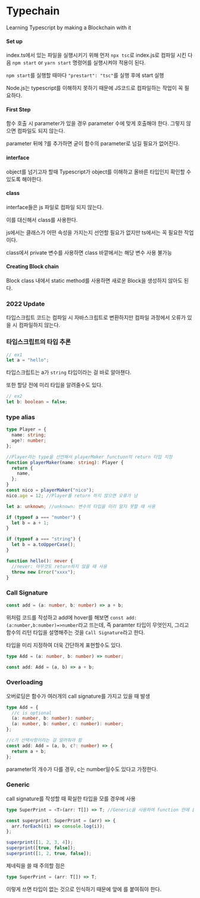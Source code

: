 # Typechain

Learning Typescript by making a Blockchain with it

#### Set up

index.ts에서 있는 파일을 실행시키기 위해 먼저 `npx tsc`로 index.js로 컴파일 시킨 다음 `npm start` or `yarn start` 명령어를 실행시켜야 적용이 된다.

`npm start`를 실행할 때마다 `"prestart": "tsc"`를 실행 후에 start 실행

Node.js는 typescript를 이해하지 못하기 때문에 JS코드로 컴파일하는 작업이 꼭 필요하다.

#### First Step

함수 호출 시 parameter가 있을 경우 parameter 수에 맞게 호출해야 한다.
그렇지 않으면 컴파일도 되지 않는다.

parameter 뒤에 ?를 추가하면 굳이 함수의 parameter로 넘길 필요가 없어진다.

#### interface

object를 넘기고자 할때 Typescript가 object를 이해하고 올바른 타입인지 확인할 수 있도록 해야한다.

#### class

interface들은 js 파일로 컴파일 되지 않는다.

이를 대신해서 class를 사용한다.

js에서는 클래스가 어떤 속성을 가지는지 선언할 필요가 없지만 ts에서는 꼭 필요한 작업이다.

class에서 private 변수를 사용하면 class 바깥에서는 해당 변수 사용 불가능

#### Creating Block chain

Block class 내에서 static method를 사용하면 새로운 Block을 생성하지 않아도 된다.

### 2022 Update

타입스크립트 코드는 컴파일 시 자바스크립트로 변환하지만 컴파일 과정에서 오류가 있을 시 컴파일하지 않는다.

### 타입스크립트의 타입 추론

```ts
// ex1
let a = "hello";
```

타입스크립트는 a가 `string` 타입이라는 걸 바로 알아챈다.

또한 할당 전에 미리 타입을 알려줄수도 있다.

```ts
// ex2
let b: boolean = false;
```

### type alias

```ts
type Player = {
  name: string;
  age?: number;
};

//Player라는 type을 선언해서 playerMaker functuon의 return 타입 지정
function playerMaker(name: string): Player {
  return {
    name,
  };
}
const nico = playerMaker("nico");
nico.age = 12; //Player를 return 하지 않으면 오류가 남
```

```ts
let a: unknown; //unknown: 변수의 타입을 미리 알지 못할 때 사용

if (typeof a === "number") {
  let b = a + 1;
}

if (typeof a === "string") {
  let b = a.toUpperCase();
}
```

```ts
function hello(): never {
  //never: 아무것도 return하지 않을 때 사용
  throw new Error("xxxx");
}
```

### Call Signature

```ts
const add = (a: number, b: number) => a + b;
```

위처럼 코드를 작성하고 add에 hover를 해보면 `const add:(a:number,b:number)=>number`라고 뜨는데, 즉 paramter 타입이 무엇인지, 그리고 함수의 리턴 타입을 설명해주는 것을 `Call Signature`라고 한다.

타입을 미리 지정하여 더욱 간단하게 표현할수도 있다.

```ts
type Add = (a: number, b: number) => number;

const add: Add = (a, b) => a + b;
```

### Overloading

오버로딩은 함수가 여러개의 call signature를 가지고 있을 때 발생

```ts
type Add = {
  //c is optional
  (a: number, b: number): number;
  (a: number, b: number, c: number): number;
};

//c가 선택사항이라는 걸 알려줘야 함
const add: Add = (a, b, c?: number) => {
  return a + b;
};
```

parameter의 개수가 다를 경우, c는 number일수도 있다고 가정한다.

### Generic

call signature를 작성할 때 확실한 타입을 모를 경우에 사용

```ts
type SuperPrint = <T>(arr: T[]) => T; //Generic을 사용하여 function 안에 들어가는 element들의 타입을 추론할 수 있도록 한다.

const superprint: SuperPrint = (arr) => {
  arr.forEach((i) => console.log(i));
};

superprint([1, 2, 3, 4]);
superprint([true, false]);
superprint([1, 2, true, false]);
```

제네릭을 쓸 때 주의할 점은

```ts
type SuperPrint = (arr: T[]) => T;
```

이렇게 쓰면 타입이 없는 것으로 인식하기 때문에 앞에 <T>를 붙여줘야 한다.

